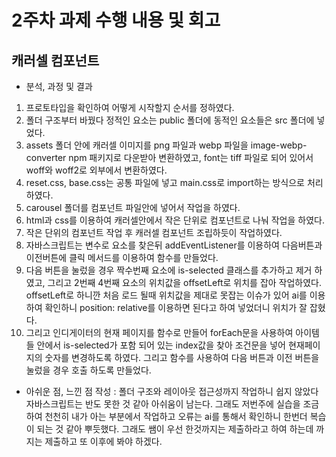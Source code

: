 # 2주차 과제 수행 내용 및 회고

## 캐러셀 컴포넌트

- 분석, 과정 및 결과
1. 프로토타입을 확인하여 어떻게 시작할지 순서를 정하였다.
2. 폴더 구조부터 바꿨다 정적인 요소는 public 폴더에 동적인 요소들은 src 폴더에 넣었다.
3. assets 폴더 안에 캐러셀 이미지를 png 파일과 webp 파일을 image-webp-converter npm 패키지로 다운받아 변환하였고, font는 tiff 파일로 되어 있어서 woff와 woff2로 외부에서 변환하였다.
4. reset.css, base.css는 공통 파일에 넣고 main.css로 import하는 방식으로 처리하였다.
5. carousel 폴더를 컴포넌트 파일안에 넣어서 작업을 하였다.
6. html과 css를 이용하여 캐러셀안에서 작은 단위로 컴포넌트로 나눠 작업을 하였다.
7. 작은 단위의 컴포넌트 작업 후 캐러셀 컴포넌트 조립하듯이 작업하였다.
8. 자바스크립트는 변수로 요소를 찾은뒤 addEventListener를 이용하여 다음버튼과 이전버튼에 클릭 메서드를 이용하여 함수를 만들었다.
9. 다음 버튼을 눌렀을 경우 짝수번째 요소에 is-selected 클래스를 추가하고 제거 하였고, 그리고 2번째 4번째 요소의 위치값을 offsetLeft로 위치를 잡아 작업하였다. offsetLeft로 하니깐 처음 로드 될때 위치값을 제대로 못잡는 이슈가 있어 ai를 이용하여 확인하니 position: relative를 이용하면 된다고 하여 넣었더니 위치가 잘 잡혔다.
10. 그리고 인디게이터의 현재 페이지를 함수로 만들어 forEach문을 사용하여 아이템들 안에서 is-selected가 포함 되어 있는 index값을 찾아 조건문을 넣어 현재페이지의 숫자를 변경하도록 하였다. 그리고 함수를 사용하여 다음 버튼과 이전 버튼을 눌렀을 경우 호출 하도록 만들었다.

- 아쉬운 점, 느낀 점 작성
: 폴더 구조와 레이아웃 접근성까지 작업하니 쉽지 않았다 자바스크립트는 반도 못한 것 같아 아쉬움이 남는다. 그래도 저번주에 실습을 조금하여 천천히 내가 아는 부분에서 작업하고 오류는 ai를 통해서 확인하니 한번더 복습이 되는 것 같아 뿌듯했다. 그래도 쌤이 우선 한것까지는 제출하라고 하여 하는데 까지는 제출하고 또 이후에 봐야 하겠다.



















